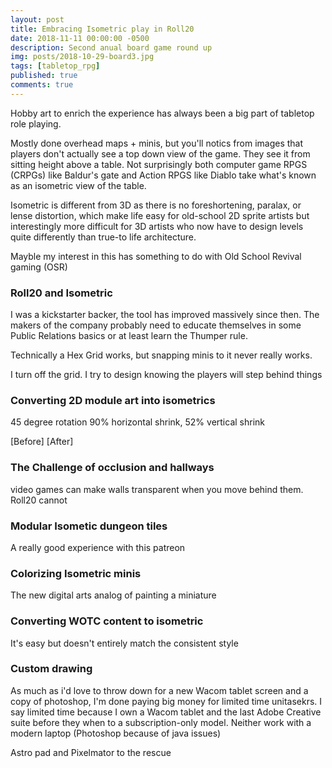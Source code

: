 ```yaml
---
layout: post
title: Embracing Isometric play in Roll20
date: 2018-11-11 00:00:00 -0500
description: Second anual board game round up
img: posts/2018-10-29-board3.jpg
tags: [tabletop_rpg]
published: true
comments: true
---
```


Hobby art to enrich the experience has always been a big part of tabletop role playing.  

Mostly done overhead maps + minis, but you'll notics from images that players don't actually see a top down view of the game.  They see it from sitting height above a table.  Not surprisingly both computer game RPGS (CRPGs) like Baldur's gate and Action RPGS like Diablo take what's known as an isometric view of the table.  

Isometric is different from 3D as there is no foreshortening, paralax, or lense distortion, which make life easy for old-school 2D sprite artists but interestingly more difficult for 3D artists who now have to design levels quite differently than true-to life architecture.

Mayble my interest in this has something to do with Old School Revival gaming (OSR)

### Roll20 and Isometric

I was a kickstarter backer, the tool has improved massively since then.  The makers of the company probably need to educate themselves in some Public Relations basics or at least learn the Thumper rule.

Technically a Hex Grid works, but snapping minis to it never really works.

I turn off the grid.  I try to design knowing the players will step behind things

### Converting 2D module art into isometrics

45 degree rotation
90% horizontal shrink, 52% vertical shrink

[Before] [After]

### The Challenge of occlusion and hallways

video games can make walls transparent when you move behind them.  Roll20 cannot

### Modular Isometic dungeon tiles

A really good experience with this patreon

### Colorizing Isometric minis

The new digital arts analog of painting a miniature

### Converting WOTC content to isometric

It's easy but doesn't entirely match the consistent style

### Custom drawing

As much as i'd love to throw down for a new Wacom tablet screen and a copy of photoshop, I'm done paying big money for limited time unitasekrs.  I say limited time because I own a Wacom tablet and the last Adobe Creative suite before they when to a subscription-only model.  Neither work with a modern laptop (Photoshop because of java issues)

Astro pad and Pixelmator to the rescue
